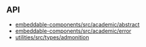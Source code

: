 ## API

- [embeddable-components/src/academic/abstract](../wiki/embeddable-components.src.academic.abstractx)
- [embeddable-components/src/academic/error](../wiki/embeddable-components.src.academic.errorx)
- [utilities/src/types/admonition](../wiki/utilities.src.types.admonitionx)
